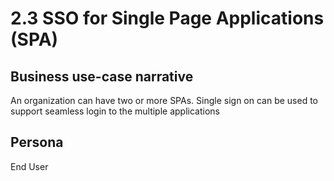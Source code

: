 # 2.3 SSO for Single Page Applications (SPA)

## Business use-case narrative
An organization can have two or more SPAs. Single sign on can be used to support seamless login to the 
multiple applications

## Persona
End User


